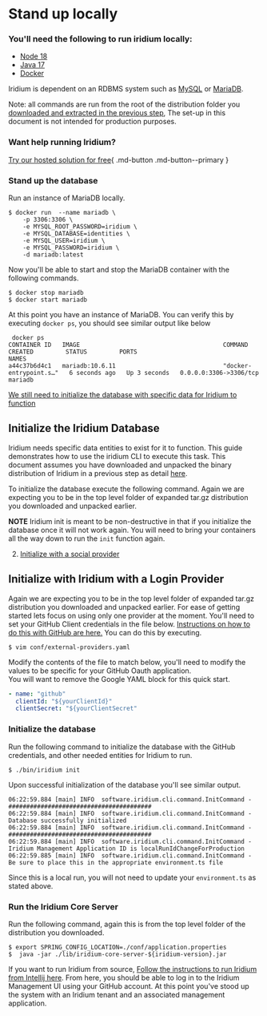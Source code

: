# Stand up locally

### You'll need the following to run iridium locally:
* [Node 18](https://nodejs.org/en)
* [Java 17](https://adoptium.net/temurin/releases/)
* [Docker](https://docs.docker.com/)

Iridium is dependent on an RDBMS system such as [MySQL](https://www.mysql.com/) or [MariaDB](https://mariadb.org/).

Note: all commands are run from the root of the distribution folder you [downloaded and extracted in the previous step](1.Install-the-CLI.md),
The set-up in this document is not intended for production purposes.

### Want help running Iridium?
[Try our hosted solution for free](https://conduct.iridium.software/){ .md-button .md-button--primary }

### Stand up the database

Run an instance of MariaDB locally. 
```shell
$ docker run  --name mariadb \
    -p 3306:3306 \
    -e MYSQL_ROOT_PASSWORD=iridium \
    -e MYSQL_DATABASE=identities \
    -e MYSQL_USER=iridium \
    -e MYSQL_PASSWORD=iridium \
    -d mariadb:latest
```
Now you'll be able to start and stop the MariaDB container with the following commands.
```shell
$ docker stop mariadb
$ docker start mariadb
```


At this point you have an instance of MariaDB.
You can verify this by executing `docker ps`, you should see similar output like below
```shell
 docker ps
CONTAINER ID   IMAGE                                        COMMAND                  CREATED         STATUS         PORTS                                        NAMES
a44c37b6d4c1   mariadb:10.6.11                              "docker-entrypoint.s…"   6 seconds ago   Up 3 seconds   0.0.0.0:3306->3306/tcp                       mariadb
```



[We still need to initialize the database with specific data for Iridium to function](#initialize-the-iridium-database)

## Initialize the Iridium Database

Iridium needs specific data entities to exist for it to function. This guide demonstrates how to use the iridium CLI
to execute this task.  This document assumes you have downloaded and unpacked the binary distribution of Iridium in a
previous step as detail [here](1.Install-the-CLI.md).

To initialize the database execute the following command.  Again we are expecting you to be in the top level folder of
expanded tar.gz distribution you downloaded and unpacked earlier.

**NOTE**
Iridium init is meant to be non-destructive in that if you initialize the database once it will not work again.  You will need to bring your 
containers all the way down to run the `init` function again. 

2. [Initialize with a social provider](#initialize-with-iridium-with-the-github-login-provider)

## Initialize with Iridium with a Login Provider

Again we are expecting you to be in the top level folder of
expanded tar.gz distribution you downloaded and unpacked earlier. For ease of getting started lets focus on using only one provider at the moment.
You'll need to set your GitHub Client credentials in the file below.  [Instructions on how to do this with GitHub are here.](../5.-External-Identity-Providers/create-github-application.md)  You can do this by executing. 
```shell
$ vim conf/external-providers.yaml
```
Modify the contents of the file to match below, you'll need to modify the values to be specific for your GitHub Oauth application.  
You will want to remove the Google YAML block for this quick start. 
```yaml
- name: "github"
  clientId: "${yourClientId}"
  clientSecret: "${yourClientSecret"
```

### Initialize the database

Run the following command to initialize the database with the GitHub credentials, and other needed entities for Iridium to run.

```shell
$ ./bin/iridium init 
```
Upon successful initialization of the database you'll see similar output.  
```shell
06:22:59.884 [main] INFO  software.iridium.cli.command.InitCommand - ########################################
06:22:59.884 [main] INFO  software.iridium.cli.command.InitCommand - Database successfully initialized
06:22:59.884 [main] INFO  software.iridium.cli.command.InitCommand - ########################################
06:22:59.884 [main] INFO  software.iridium.cli.command.InitCommand - Iridium Management Application ID is localRunIdChangeForProduction
06:22:59.885 [main] INFO  software.iridium.cli.command.InitCommand - Be sure to place this in the appropriate environment.ts file
```
Since this is a local run, you will not need to update your `environment.ts` as stated above.

### Run the Iridium Core Server
Run the following command, again this is from the top level folder of the distribution you downloaded.
```
$ export SPRING_CONFIG_LOCATION=./conf/application.properties
$  java -jar ./lib/iridium-core-server-${iridium-version}.jar
```
If you want to run Iridium from source, [Follow the instructions to run Iridium from Intellij here](./developing-with-an-IDE.md). 
From here, you should be able to log in to the Iridium Management UI using your GitHub account. At this point you've
stood up the system with an Iridium tenant and an associated management application. 









 


